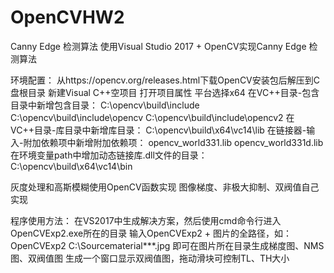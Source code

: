# OpenCVHW2
Canny Edge 检测算法
使用Visual Studio 2017 + OpenCV实现Canny Edge 检测算法

环境配置：
从https://opencv.org/releases.html下载OpenCV安装包后解压到C盘根目录
新建Visual C++空项目
	打开项目属性
		平台选择x64
		在VC++目录-包含目录中新增包含目录：
			C:\opencv\build\include
			C:\opencv\build\include\opencv
			C:\opencv\build\include\opencv2
		在VC++目录-库目录中新增库目录：
			C:\opencv\build\x64\vc14\lib
		在链接器-输入-附加依赖项中新增附加依赖项：
			opencv_world331.lib
			opencv_world331d.lib
		在环境变量path中增加动态链接库.dll文件的目录：
			C:\opencv\build\x64\vc14\bin

灰度处理和高斯模糊使用OpenCV函数实现
图像梯度、非极大抑制、双阀值自己实现

程序使用方法：
在VS2017中生成解决方案，然后使用cmd命令行进入OpenCVExp2.exe所在的目录
输入OpenCVExp2 + 图片的全路径，如：
OpenCVExp2 C:\Sourcematerial\***.jpg
即可在图片所在目录生成梯度图、NMS图、双阀值图
生成一个窗口显示双阀值图，拖动滑块可控制TL、TH大小